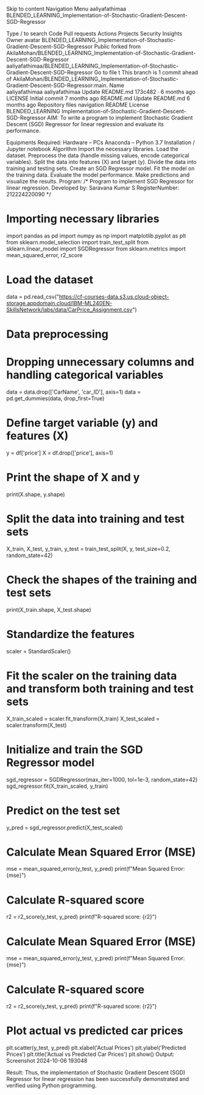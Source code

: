 Skip to content
Navigation Menu
aaliyafathimaa
BLENDED_LEARNING_Implementation-of-Stochastic-Gradient-Descent-SGD-Regressor

Type / to search
Code
Pull requests
Actions
Projects
Security
Insights
Owner avatar
BLENDED_LEARNING_Implementation-of-Stochastic-Gradient-Descent-SGD-Regressor
Public
forked from AkilaMohan/BLENDED_LEARNING_Implementation-of-Stochastic-Gradient-Descent-SGD-Regressor
aaliyafathimaa/BLENDED_LEARNING_Implementation-of-Stochastic-Gradient-Descent-SGD-Regressor
Go to file
t
This branch is 1 commit ahead of AkilaMohan/BLENDED_LEARNING_Implementation-of-Stochastic-Gradient-Descent-SGD-Regressor:main.
Name		
aaliyafathimaa
aaliyafathimaa
Update README.md
173c482
 · 
6 months ago
LICENSE
Initial commit
7 months ago
README.md
Update README.md
6 months ago
Repository files navigation
README
License
BLENDED_LEARNING
Implementation-of-Stochastic-Gradient-Descent-SGD-Regressor
AIM:
To write a program to implement Stochastic Gradient Descent (SGD) Regressor for linear regression and evaluate its performance.

Equipments Required:
Hardware – PCs
Anaconda – Python 3.7 Installation / Jupyter notebook
Algorithm
Import the necessary libraries.
Load the dataset.
Preprocess the data (handle missing values, encode categorical variables).
Split the data into features (X) and target (y).
Divide the data into training and testing sets.
Create an SGD Regressor model.
Fit the model on the training data.
Evaluate the model performance.
Make predictions and visualize the results.
Program:
/*
Program to implement SGD Regressor for linear regression.
Developed by: Saravana Kumar S
RegisterNumber:  212224220090
*/
# Importing necessary libraries
import pandas as pd
import numpy as np
import matplotlib.pyplot as plt
from sklearn.model_selection import train_test_split
from sklearn.linear_model import SGDRegressor
from sklearn.metrics import mean_squared_error, r2_score
# Load the dataset
data = pd.read_csv("https://cf-courses-data.s3.us.cloud-object-storage.appdomain.cloud/IBM-ML240EN-SkillsNetwork/labs/data/CarPrice_Assignment.csv")

# Data preprocessing
# Dropping unnecessary columns and handling categorical variables
data = data.drop(['CarName', 'car_ID'], axis=1)
data = pd.get_dummies(data, drop_first=True)
# Define target variable (y) and features (X)
y = df['price']
X = df.drop(['price'], axis=1)

# Print the shape of X and y
print(X.shape, y.shape)
# Split the data into training and test sets
X_train, X_test, y_train, y_test = train_test_split(X, y, test_size=0.2, random_state=42)

# Check the shapes of the training and test sets
print(X_train.shape, X_test.shape)
# Standardize the features
scaler = StandardScaler()

# Fit the scaler on the training data and transform both training and test sets
X_train_scaled = scaler.fit_transform(X_train)
X_test_scaled = scaler.transform(X_test)
# Initialize and train the SGD Regressor model
sgd_regressor = SGDRegressor(max_iter=1000, tol=1e-3, random_state=42)
sgd_regressor.fit(X_train_scaled, y_train)

# Predict on the test set
y_pred = sgd_regressor.predict(X_test_scaled)
# Calculate Mean Squared Error (MSE)
mse = mean_squared_error(y_test, y_pred)
print(f"Mean Squared Error: {mse}")

# Calculate R-squared score
r2 = r2_score(y_test, y_pred)
print(f"R-squared score: {r2}")
# Calculate Mean Squared Error (MSE)
mse = mean_squared_error(y_test, y_pred)
print(f"Mean Squared Error: {mse}")

# Calculate R-squared score
r2 = r2_score(y_test, y_pred)
print(f"R-squared score: {r2}")
# Plot actual vs predicted car prices
plt.scatter(y_test, y_pred)
plt.xlabel('Actual Prices')
plt.ylabel('Predicted Prices')
plt.title('Actual vs Predicted Car Prices')
plt.show()
Output:
Screenshot 2024-10-06 193048

Result:
Thus, the implementation of Stochastic Gradient Descent (SGD) Regressor for linear regression has been successfully demonstrated and verified using Python programming.


